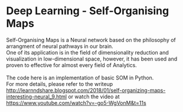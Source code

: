 # Deep Learning - Self-Organising Maps
Self-Organising Maps is a Neural network based on the philosophy of arrangment of neural pathways in our brain.
<br>One of its application is in the field of dimensionality reduction and visualization in low-dimensional space, however, it has been used and proven to effective for almost every field of Analytics.
</br><br>The code here is an implementation of basic SOM in Python.</br>
For more details, please refer to the writeup http://learnndshare.blogspot.com/2018/01/self-organizing-maps-interesting-neural_9.html
or watch the video at https://www.youtube.com/watch?v=-go5-WgVonM&t=11s
